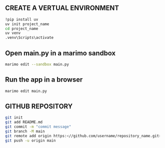 ## CREATE A VERTUAL ENVIRONMENT
```bash 
!pip install uv
uv init project_name
cd project_name
uv venv
.venv\Scripts\activate
```
## Open main.py in a marimo sandbox
```bash
marimo edit --sandbox main.py
```
## Run the app in a browser
```bash
marimo edit main.py
```

## GITHUB REPOSITORY
```bash
git init
git add README.md
git commit -m "commit message"
git branch -M main
git remote add origin https:<//github.com/username/repository_name.git>
git push -u origin main
```
